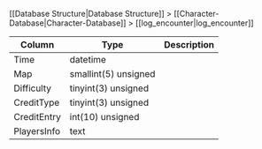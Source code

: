 [[Database Structure|Database Structure]] > [[Character-Database|Character-Database]] > [[log_encounter|log_encounter]]

Column | Type | Description
--- | --- | ---
Time | datetime | 
Map | smallint(5) unsigned | 
Difficulty | tinyint(3) unsigned | 
CreditType | tinyint(3) unsigned | 
CreditEntry | int(10) unsigned | 
PlayersInfo | text | 
